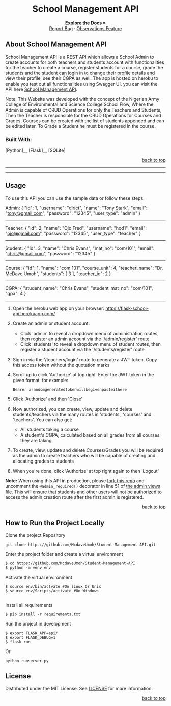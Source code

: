 <a name="readme-top"></a>

<!-- Project Name -->
<div align="center">
  <h1>School Management API</h1>
</div>

<div>
  <p align="center">
    <a href="https://github.com/McdaveUmoh/Student-Management-API#readme"><strong>Explore the Docs »</strong></a>
    <br />
    <a href="https://github.com/McdaveUmoh/Student-Management-API/issues">Report Bug</a>
    ·
    <a href="https://github.com/McdaveUmoh/Student-Management-API/issues">Observations Feature</a>
  </p>
</div>


<!-- About the Project -->
## About School Management API

 School Management API is a REST API which allows a School Admin to create accounts for both teachers and students account with functionalities for the teacher to create a course, register students for a course, grade the students and the student can login in to change their profile details and view their profile, see their CGPA as well. The app is hosted on heroku to enable you test out all functionalities using Swagger UI. you can visit the API here <a href="https://flask-school-api.herokuapp.com">School Management API</a>.

 Note: This Website was developed with the concept of the Nigerian Army College of Environmental and Science College School Flow, Where the Admin is capable of CRUD Operations for only the Teachers and Students, Then the Teacher is responsible for the CRUD Operations for Courses and Grades. Courses can be created with the list of students appended and can be edited later. To Grade a Student he must be registered in the course.  

### Built With:

[Python]__
[Flask]__
[SQLite]

<p align="right"><a href="#readme-top">back to top</a></p>

---

---

<!-- GETTING STARTED -->
## Usage

To use this API you can use the sample data or follow these steps:

Admin:
{
  "id": 1,
  "username": "dirict",
  "name": "Tony Stark",
  "email": "tony@gmail.com",
  "password": "12345",
  "user_type": "admin"
}

---

Teacher:
{
    "id": 2,
    "name": "Ojo Fred",
    "username": "hod1",
    "email": "ojo@gmail.com",
    "password": "12345",
    "user_type": "teacher"
}

---

Student:
{
    "id": 3,
    "name": "Chris Evans",
    "mat_no": "com/101",
    "email": "chris@gmail.com",
    "password": "12345"
}

---

Course:
{
    "id": 1,
    "name": "com 101",
    "course_unit": 4,
    "teacher_name": "Dr. McDave Umoh",
    "students": [
      3
    ],
    "teacher_id": 2
}

---

CGPA:
{
  "student_name": "Chris Evans",
  "student_mat_no": "com/101",
  "gpa": 4
}

---

1. Open the heroku web app on your browser: https://flask-school-api.herokuapp.com/

2. Create an admin or student account:
    - Click 'admin' to reveal a dropdown menu of administration routes, then register an admin account via the '/admin/register' route
    - Click 'students' to reveal a dropdown menu of student routes, then register a student account via the '/students/register' route

3. Sign in via the '/teachers/login' route to generate a JWT token. Copy this access token without the quotation marks

4. Scroll up to click 'Authorize' at top right. Enter the JWT token in the given format, for example:
   ```
   Bearer arandomgeneratedtokenwillbegivenpasteithere
   ```

5. Click 'Authorize' and then 'Close'

6. Now authorized, you can create, view, update and delete students/teachers via the many routes in 'students', 'courses' and 'teachers'. You can also get:
    - All students taking a course
    - A student's CGPA, calculated based on all grades from all courses they are taking

7. To create, view, update and delete Courses/Grades you will be required as the admin to create teachers who will be capable of creating and allocating grades to students

8. When you're done, click 'Authorize' at top right again to then 'Logout'

**Note:** When using this API in production, please [fork this repo](https://github.com/McdaveUmoh/Student-Management-API) and uncomment the `@admin_required()` decorator in line 51 of [the admin views file](https://github.com/McdaveUmoh/Student-Management-API/blob/main/api/admin/views.py). This will ensure that students and other users will not be authorized to access the admin creation route after the first admin is registered.

<p align="right"><a href="#readme-top">back to top</a></p>


## How to Run the Project Locally

Clone the project Repository
```
git clone https://github.com/McdaveUmoh/Student-Management-API.git
```

Enter the project folder and create a virtual environment
``` 
$ cd https://github.com/McdaveUmoh/Student-Management-API
$ python -m venv env 
```

Activate the virtual environment
``` 
$ source env/bin/actvate #On linux Or Unix
$ source env/Scripts/activate #On Windows 
 
```

Install all requirements

```
$ pip install -r requirements.txt
```

Run the project in development
```
$ export FLASK_APP=api/
$ export FLASK_DEBUG=1
$ flask run
```
Or 
``` 
python runserver.py
``` 

<!-- License -->
## License

Distributed under the MIT License. See <a href="https://github.com/McdaveUmoh/Student-Management-API/blob/main/LICENSE">LICENSE</a> for more information.

<p align="right"><a href="#readme-top">back to top</a></p>
